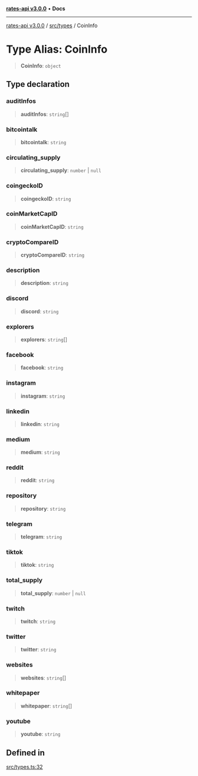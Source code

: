 [**rates-api v3.0.0**](../../../README.md) • **Docs**

***

[rates-api v3.0.0](../../../modules.md) / [src/types](../README.md) / CoinInfo

# Type Alias: CoinInfo

> **CoinInfo**: `object`

## Type declaration

### auditInfos

> **auditInfos**: `string`[]

### bitcointalk

> **bitcointalk**: `string`

### circulating\_supply

> **circulating\_supply**: `number` \| `null`

### coingeckoID

> **coingeckoID**: `string`

### coinMarketCapID

> **coinMarketCapID**: `string`

### cryptoCompareID

> **cryptoCompareID**: `string`

### description

> **description**: `string`

### discord

> **discord**: `string`

### explorers

> **explorers**: `string`[]

### facebook

> **facebook**: `string`

### instagram

> **instagram**: `string`

### linkedin

> **linkedin**: `string`

### medium

> **medium**: `string`

### reddit

> **reddit**: `string`

### repository

> **repository**: `string`

### telegram

> **telegram**: `string`

### tiktok

> **tiktok**: `string`

### total\_supply

> **total\_supply**: `number` \| `null`

### twitch

> **twitch**: `string`

### twitter

> **twitter**: `string`

### websites

> **websites**: `string`[]

### whitepaper

> **whitepaper**: `string`[]

### youtube

> **youtube**: `string`

## Defined in

[src/types.ts:32](https://github.com/ZelCore-io/rates-api/blob/6ee8192dea404fd0a0f6ba9b7352f3b7673523eb/src/types.ts#L32)
